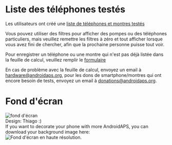# Liste des téléphones testés

Les utilisateurs ont créé une [liste de téléphones et montres testés](https://docs.google.com/spreadsheets/d/1gZAsN6f0gv6tkgy9EBsYl0BQNhna0RDqA9QGycAqCQc/edit?usp=sharing)

Vous pouvez utiliser des filtres pour afficher des pompes ou des téléphones particuliers, mais veuillez remettre les filtres à zéro et tout afficher lorsque vous avez fini de chercher, afin que la prochaine personne puisse tout voir.

Pour enregistrer un téléphone ou une montre qui n'est pas déjà listée dans la feuille de calcul, veuillez remplir le [formulaire](https://docs.google.com/forms/d/e/1FAIpQLScvmuqLTZ7MizuFBoTyVCZXuDb__jnQawEvMYtnnT9RGY6QUw/viewform)

En cas de problème avec la feuille de calcul, envoyez un email à hardware@androidaps.org, pour les dons de smartphone/montres qui ont encore besoin de tests, envoyez un email à donations@androidaps.org.

# Fond d'écran

![fond d'écran](../images/bg_phone_thump.jpg) </br> Design: Thiago :) </br> If you want to decorate your phone with more AndroidAPS, you can download your background image here: ![Fond d'écran en haute résolution.](../images/bg_phone.jpg)